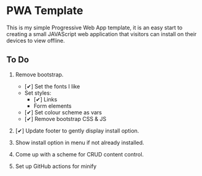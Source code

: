 # PWA Template

This is my simple Progressive Web App template, it is an easy start to creating a small JAVAScript web application that visitors can install on their devices to view offline.

## To Do
1. Remove bootstrap.
   - [✔] Set the fonts I like
   - Set styles:
      - [✔] Links
      - Form elements
   - [✔] Set colour scheme as vars
   - [✔] Remove bootstrap CSS & JS

2. [✔] Update footer to gently display install option.

3. Show install option in menu if not already installed.

4. Come up with a scheme for CRUD content control.

5. Set up GitHub actions for minify


